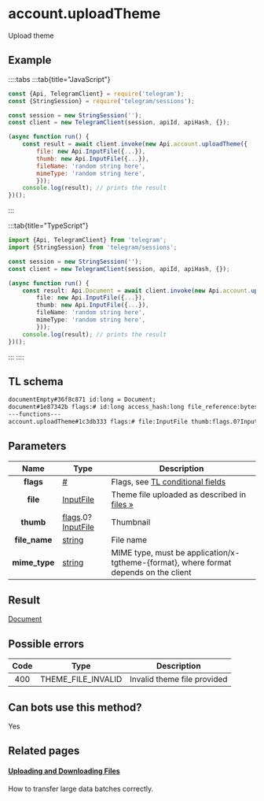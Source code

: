 # account.uploadTheme

Upload theme

## Example

::::tabs
:::tab{title="JavaScript"}

```js
const {Api, TelegramClient} = require('telegram');
const {StringSession} = require('telegram/sessions');

const session = new StringSession('');
const client = new TelegramClient(session, apiId, apiHash, {});

(async function run() {
    const result = await client.invoke(new Api.account.uploadTheme({
		file: new Api.InputFile({...}),
		thumb: new Api.InputFile({...}),
		fileName: 'random string here',
		mimeType: 'random string here',
		}));
    console.log(result); // prints the result
})();
```

:::

:::tab{title="TypeScript"}

```ts
import {Api, TelegramClient} from 'telegram';
import {StringSession} from 'telegram/sessions';

const session = new StringSession('');
const client = new TelegramClient(session, apiId, apiHash, {});

(async function run() {
    const result: Api.Document = await client.invoke(new Api.account.uploadTheme({
		file: new Api.InputFile({...}),
		thumb: new Api.InputFile({...}),
		fileName: 'random string here',
		mimeType: 'random string here',
		}));
    console.log(result); // prints the result
})();
```

:::
::::

## TL schema

```txt
documentEmpty#36f8c871 id:long = Document;
document#1e87342b flags:# id:long access_hash:long file_reference:bytes date:int mime_type:string size:int thumbs:flags.0?Vector<PhotoSize> video_thumbs:flags.1?Vector<VideoSize> dc_id:int attributes:Vector<DocumentAttribute> = Document;
---functions---
account.uploadTheme#1c3db333 flags:# file:InputFile thumb:flags.0?InputFile file_name:string mime_type:string = Document;
```

## Parameters

|     Name      | Type                                                                                                                                 | Description                                                                                             |
| :-----------: | ------------------------------------------------------------------------------------------------------------------------------------ | ------------------------------------------------------------------------------------------------------- |
|   **flags**   | [#](https://core.telegram.org/type/%23)                                                                                              | Flags, see [TL conditional fields](https://core.telegram.org/mtproto/TL-combinators#conditional-fields) |
|   **file**    | [InputFile](https://core.telegram.org/type/InputFile)                                                                                | Theme file uploaded as described in [files »](https://core.telegram.org/api/files)                      |
|   **thumb**   | [flags](https://core.telegram.org/mtproto/TL-combinators#conditional-fields).0?[InputFile](https://core.telegram.org/type/InputFile) | Thumbnail                                                                                               |
| **file_name** | [string](https://core.telegram.org/type/string)                                                                                      | File name                                                                                               |
| **mime_type** | [string](https://core.telegram.org/type/string)                                                                                      | MIME type, must be application/x-tgtheme-{format}, where format depends on the client                   |

## Result

[Document](https://core.telegram.org/type/Document)

## Possible errors

| Code | Type               | Description                 |
| :--: | ------------------ | --------------------------- |
| 400  | THEME_FILE_INVALID | Invalid theme file provided |

## Can bots use this method?

Yes

## Related pages

#### [Uploading and Downloading Files](https://core.telegram.org/api/files)

How to transfer large data batches correctly.

